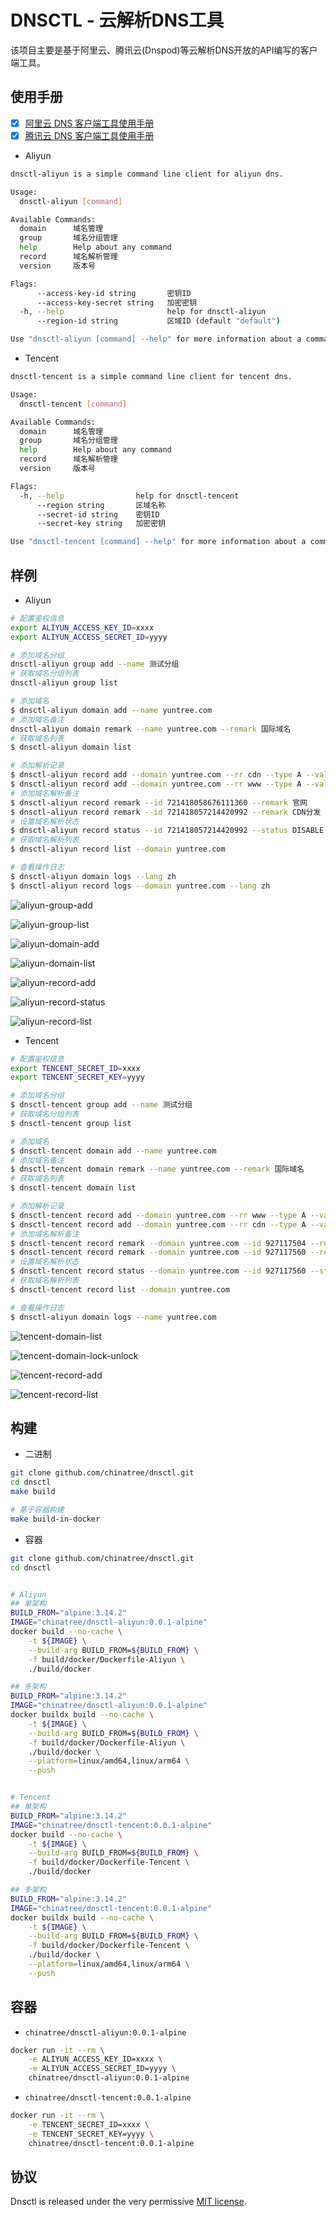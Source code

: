 # DNSCTL - 云解析DNS工具

该项目主要是基于阿里云、腾讯云(Dnspod)等云解析DNS开放的API编写的客户端工具。

## 使用手册

- [x] [阿里云 DNS 客户端工具使用手册](./docs/DNSCTL-ALIYUN.md)
- [x] [腾讯云 DNS 客户端工具使用手册](./docs/DNSCTL-TENCENT.md)

- Aliyun

```bash
dnsctl-aliyun is a simple command line client for aliyun dns.

Usage:
  dnsctl-aliyun [command]

Available Commands:
  domain      域名管理
  group       域名分组管理
  help        Help about any command
  record      域名解析管理
  version     版本号

Flags:
      --access-key-id string       密钥ID
      --access-key-secret string   加密密钥
  -h, --help                       help for dnsctl-aliyun
      --region-id string           区域ID (default "default")

Use "dnsctl-aliyun [command] --help" for more information about a command.
```

- Tencent

```bash
dnsctl-tencent is a simple command line client for tencent dns.

Usage:
  dnsctl-tencent [command]

Available Commands:
  domain      域名管理
  group       域名分组管理
  help        Help about any command
  record      域名解析管理
  version     版本号

Flags:
  -h, --help                help for dnsctl-tencent
      --region string       区域名称
      --secret-id string    密钥ID
      --secret-key string   加密密钥

Use "dnsctl-tencent [command] --help" for more information about a command.
```

## 样例

- Aliyun

```bash
# 配置鉴权信息
export ALIYUN_ACCESS_KEY_ID=xxxx
export ALIYUN_ACCESS_SECRET_ID=yyyy

# 添加域名分组
dnsctl-aliyun group add --name 测试分组
# 获取域名分组列表
dnsctl-aliyun group list

# 添加域名
$ dnsctl-aliyun domain add --name yuntree.com
# 添加域名备注
dnsctl-aliyun domain remark --name yuntree.com --remark 国际域名
# 获取域名列表
$ dnsctl-aliyun domain list

# 添加解析记录
$ dnsctl-aliyun record add --domain yuntree.com --rr cdn --type A --value 8.8.8.8
$ dnsctl-aliyun record add --domain yuntree.com --rr www --type A --value 1.1.1.1
# 添加域名解析备注
$ dnsctl-aliyun record remark --id 721418058676111360 --remark 官网
$ dnsctl-aliyun record remark --id 721418057214420992 --remark CDN分发
# 设置域名解析状态
$ dnsctl-aliyun record status --id 721418057214420992 --status DISABLE
# 获取域名解析列表
$ dnsctl-aliyun record list --domain yuntree.com

# 查看操作日志
$ dnsctl-aliyun domain logs --lang zh
$ dnsctl-aliyun record logs --domain yuntree.com --lang zh
```

![aliyun-group-add](./assets/aliyun-group-add.png)

![aliyun-group-list](./assets/aliyun-group-list.png)

![aliyun-domain-add](./assets/aliyun-domain-add.png)

![aliyun-domain-list](./assets/aliyun-domain-list.png)

![aliyun-record-add](./assets/aliyun-record-add.png)

![aliyun-record-status](./assets/aliyun-record-status.png)

![aliyun-record-list](./assets/aliyun-record-list.png)

- Tencent

```bash
# 配置鉴权信息
export TENCENT_SECRET_ID=xxxx
export TENCENT_SECRET_KEY=yyyy

# 添加域名分组
$ dnsctl-tencent group add --name 测试分组
# 获取域名分组列表
$ dnsctl-tencent group list

# 添加域名
$ dnsctl-tencent domain add --name yuntree.com
# 添加域名备注
$ dnsctl-tencent domain remark --name yuntree.com --remark 国际域名
# 获取域名列表
$ dnsctl-tencent domain list

# 添加解析记录
$ dnsctl-tencent record add --domain yuntree.com --rr www --type A --value 1.1.1.1
$ dnsctl-tencent record add --domain yuntree.com --rr cdn --type A --value 8.8.8.8
# 添加域名解析备注
$ dnsctl-tencent record remark --domain yuntree.com --id 927117504 --remark 官网
$ dnsctl-tencent record remark --domain yuntree.com --id 927117560 --remark CDN分发
# 设置域名解析状态
$ dnsctl-tencent record status --domain yuntree.com --id 927117560 --status DISABLE
# 获取域名解析列表
$ dnsctl-tencent record list --domain yuntree.com

# 查看操作日志
$ dnsctl-aliyun domain logs --name yuntree.com
```

![tencent-domain-list](./assets/tencent-domain-list.png)

![tencent-domain-lock-unlock](./assets/tencent-domain-lock-unlock.png)

![tencent-record-add](./assets/tencent-record-add.png)

![tencent-record-list](./assets/tencent-record-list.png)

## 构建

- 二进制

```bash
git clone github.com/chinatree/dnsctl.git
cd dnsctl
make build

# 基于容器构建
make build-in-docker
```

- 容器

```bash
git clone github.com/chinatree/dnsctl.git
cd dnsctl


# Aliyun
## 单架构
BUILD_FROM="alpine:3.14.2"
IMAGE="chinatree/dnsctl-aliyun:0.0.1-alpine"
docker build --no-cache \
	-t ${IMAGE} \
	--build-arg BUILD_FROM=${BUILD_FROM} \
	-f build/docker/Dockerfile-Aliyun \
	./build/docker

## 多架构
BUILD_FROM="alpine:3.14.2"
IMAGE="chinatree/dnsctl-aliyun:0.0.1-alpine"
docker buildx build --no-cache \
	-t ${IMAGE} \
	--build-arg BUILD_FROM=${BUILD_FROM} \
	-f build/docker/Dockerfile-Aliyun \
	./build/docker \
	--platform=linux/amd64,linux/arm64 \
	--push


# Tencent
## 单架构
BUILD_FROM="alpine:3.14.2"
IMAGE="chinatree/dnsctl-tencent:0.0.1-alpine"
docker build --no-cache \
	-t ${IMAGE} \
	--build-arg BUILD_FROM=${BUILD_FROM} \
	-f build/docker/Dockerfile-Tencent \
	./build/docker

## 多架构
BUILD_FROM="alpine:3.14.2"
IMAGE="chinatree/dnsctl-tencent:0.0.1-alpine"
docker buildx build --no-cache \
	-t ${IMAGE} \
	--build-arg BUILD_FROM=${BUILD_FROM} \
	-f build/docker/Dockerfile-Tencent \
	./build/docker \
	--platform=linux/amd64,linux/arm64 \
	--push
```

## 容器

- `chinatree/dnsctl-aliyun:0.0.1-alpine`

```bash
docker run -it --rm \
	-e ALIYUN_ACCESS_KEY_ID=xxxx \
	-e ALIYUN_ACCESS_SECRET_ID=yyyy \
	chinatree/dnsctl-aliyun:0.0.1-alpine
```

- `chinatree/dnsctl-tencent:0.0.1-alpine`

```bash
docker run -it --rm \
	-e TENCENT_SECRET_ID=xxxx \
	-e TENCENT_SECRET_KEY=yyyy \
	chinatree/dnsctl-tencent:0.0.1-alpine
```

## 协议

Dnsctl is released under the very permissive [MIT license](LICENSE).
